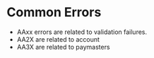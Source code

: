 # Common Errors

- AAxx errors are related to validation failures.
- AA2X are related to account
- AA3X are related to paymasters